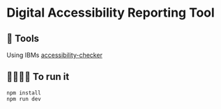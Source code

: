 # Digital Accessibility Reporting Tool

## 🔨 Tools 

Using IBMs [accessibility-checker](https://www.npmjs.com/package/accessibility-checker)

## 🏃🏻‍♂️‍➡️ To run it

```
npm install
npm run dev
```
